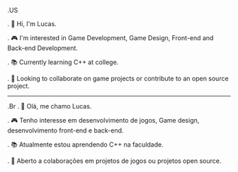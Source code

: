 .US

. 👋 Hi, I'm Lucas.

. 🎮 I'm interested in Game Development, Game Design, Front-end and Back-end Development.

. 📚 Currently learning C++ at college.

. 🤝 Looking to collaborate on game projects or contribute to an open source project.

--------------------------------------------------------------------------------------------------------------------------------------------------------------
.Br
. 👋 Olá, me chamo Lucas.

. 🎮 Tenho interesse em desenvolvimento de jogos, Game design, desenvolvimento front-end e back-end.

. 📚 Atualmente estou aprendendo C++ na faculdade.

. 🤝 Aberto a colaborações em projetos de jogos ou projetos open source.
